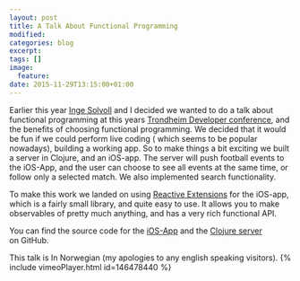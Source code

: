 ```yaml
---
layout: post
title: A Talk About Functional Programming
modified:
categories: blog
excerpt:
tags: []
image:
  feature:
date: 2015-11-29T13:15:00+01:00
---
```


Earlier this year [Inge Solvoll][ingesol] and I decided we wanted to do a talk about functional programming at this years [Trondheim Developer conference][tdc-2015], and the benefits of choosing functional programming. We decided that it would be fun if we could perform live coding ( which seems to be popular nowadays), building a working app. So to make things a bit exciting we built a server in Clojure, and an iOS-app. The server will push football events to the iOS-App, and the user can choose to see all events at the same time, or follow only a selected match. We also implemented search functionality. 

To make this work we landed on using [Reactive Extensions][reactivex] for the iOS-app, which is a fairly small library, and quite easy to use. It allows you to make observables of pretty much anything, and has a very rich functional API.

You can find the source code for the [iOS-App][ios-app] and the [Clojure server][clojure-server] on GitHub.

This talk is In Norwegian (my apologies to any english speaking visitors).
{% include vimeoPlayer.html id=146478440 %}






[tdc-2015]: http://2015.trondheimdc.no
[ingesol]: http://twitter.com/ingesol
[reactivex]: http://reactivex.io
[ios-app]: https://github.com/ZeldaIV/TDC2015-FP
[clojure-server]: https://github.com/ingesolvoll/tdc-clj
